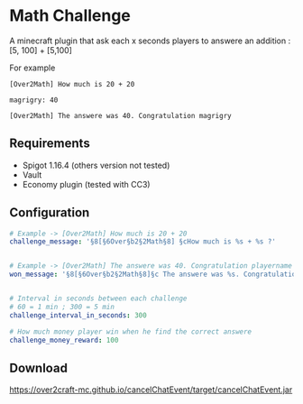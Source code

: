 # Math Challenge
 
 A minecraft plugin that ask each x seconds players to answere an addition : [5, 100] + [5,100]
 
 For example 
 
 `[Over2Math] How much is 20 + 20`
 
 `magrigry: 40`
 
 `[Over2Math] The answere was 40. Congratulation magrigry`

## Requirements 
* Spigot 1.16.4 (others version not tested)
* Vault
* Economy plugin (tested with CC3)

## Configuration 
```yaml
# Example -> [Over2Math] How much is 20 + 20
challenge_message: '§8[§6Over§b2§2Math§8] §cHow much is %s + %s ?'


# Example -> [Over2Math] The answere was 40. Congratulation playername
won_message: '§8[§6Over§b2§2Math§8]§c The answere was %s. Congratulation %s'


# Interval in seconds between each challenge
# 60 = 1 min ; 300 = 5 min
challenge_interval_in_seconds: 300

# How much money player win when he find the correct answere
challenge_money_reward: 100
```

## Download
https://over2craft-mc.github.io/cancelChatEvent/target/cancelChatEvent.jar
